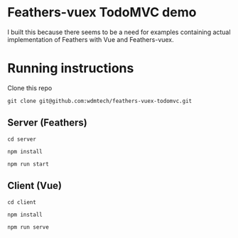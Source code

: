 # Feathers-vuex TodoMVC demo

I built this because there seems to be a need for examples containing actual implementation of Feathers with Vue and Feathers-vuex.

# Running instructions

Clone this repo

`git clone git@github.com:wdmtech/feathers-vuex-todomvc.git`

## Server (Feathers)

`cd server`

`npm install`

`npm run start`

## Client (Vue)

`cd client`

`npm install`

`npm run serve`
